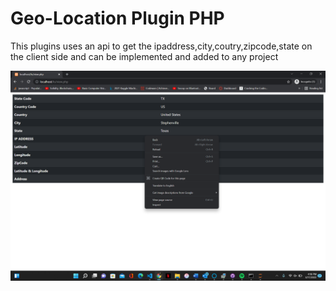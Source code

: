 # Geo-Location Plugin PHP
 This plugins uses an api to get the ipaddress,city,coutry,zipcode,state on the client side and can be implemented and added to any project

 
![Image](img/pic.png)
